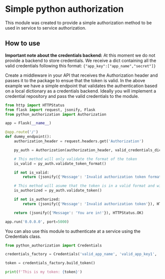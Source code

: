 # Simple python authorization

This module was created to provide a simple authorization method to be used in service to service authorization.

## How to use

**Important note about the credentials backend:** At this moment we do not provide a backend to store credentials. We receive a dict containing all the valid credentials following this format: `{"app_key":["app_name","secret"]}`

Create a middleware in your API that receives the Authorization header and passes it to the package to ensue that the token is valid. In the above example we have a simple endpoint that validates the authentication based on a local dictionary as a credentials backend. Ideally you will implement a credential repository and pass the valid credentials to the module.

```python
from http import HTTPStatus
from flask import request, jsonify, Flask
from python_authorization import Authorization

app = Flask(__name__)

@app.route('/')
def dummy_endpoint():
    authorization_header = request.headers.get('Authorization')

    py_auth = Authorization(authorization_header, valid_credentials_dict={'valid_app_key1': ['valid_app_name', 'valid_secret']})

    # This method will only validate the format of the token
    is_valid = py_auth.validate_token_format()

    if not is_valid:
        return (jsonify({'Message': 'Invalid authorization token format'}), HTTPStatus.UNAUTHORIZED)

    # This method will asume that the token is in a valid format and will try to validate it 
    is_authorized = py_auth.validate_token()

    if not is_authorized:
        return (jsonify({'Message': 'Invalid authorization token'}), HTTPStatus.UNAUTHORIZED)

    return (jsonify({'Message': 'You are in!'}), HTTPStatus.OK)

app.run('0.0.0.0', port=5000)
```

You can also use this module to authenticate at a service using the Credentials class.

```python
from python_authorization import Credentials

credentials_factory = Credentials('valid_app_name', 'valid_app_key1', 'valid_secret')

token = credentials_factory.build_token()

print(f'This is my token: {token}')
```